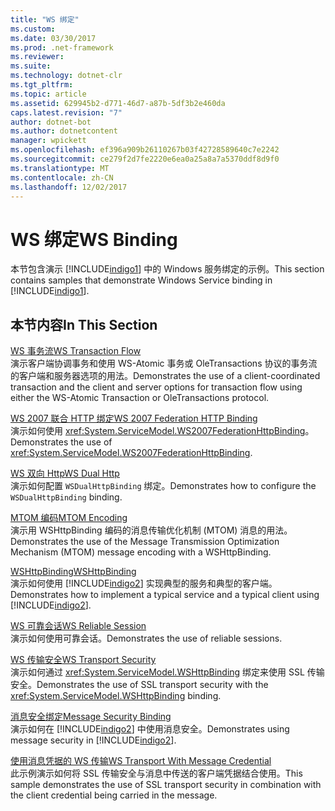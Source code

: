 ```yaml
---
title: "WS 绑定"
ms.custom: 
ms.date: 03/30/2017
ms.prod: .net-framework
ms.reviewer: 
ms.suite: 
ms.technology: dotnet-clr
ms.tgt_pltfrm: 
ms.topic: article
ms.assetid: 629945b2-d771-46d7-a87b-5df3b2e460da
caps.latest.revision: "7"
author: dotnet-bot
ms.author: dotnetcontent
manager: wpickett
ms.openlocfilehash: ef396a909b26110267b03f42728589640c7e2242
ms.sourcegitcommit: ce279f2d7fe2220e6ea0a25a8a7a5370ddf8d9f0
ms.translationtype: MT
ms.contentlocale: zh-CN
ms.lasthandoff: 12/02/2017
---
```

# <a name="ws-binding"></a><span data-ttu-id="291d7-102">WS 绑定</span><span class="sxs-lookup"><span data-stu-id="291d7-102">WS Binding</span></span>
<span data-ttu-id="291d7-103">本节包含演示 [!INCLUDE[indigo1](../../../../includes/indigo1-md.md)] 中的 Windows 服务绑定的示例。</span><span class="sxs-lookup"><span data-stu-id="291d7-103">This section contains samples that demonstrate Windows Service binding in [!INCLUDE[indigo1](../../../../includes/indigo1-md.md)].</span></span>  
  
## <a name="in-this-section"></a><span data-ttu-id="291d7-104">本节内容</span><span class="sxs-lookup"><span data-stu-id="291d7-104">In This Section</span></span>  
 [<span data-ttu-id="291d7-105">WS 事务流</span><span class="sxs-lookup"><span data-stu-id="291d7-105">WS Transaction Flow</span></span>](../../../../docs/framework/wcf/samples/ws-transaction-flow.md)  
 <span data-ttu-id="291d7-106">演示客户端协调事务和使用 WS-Atomic 事务或 OleTransactions 协议的事务流的客户端和服务器选项的用法。</span><span class="sxs-lookup"><span data-stu-id="291d7-106">Demonstrates the use of a client-coordinated transaction and the client and server options for transaction flow using either the WS-Atomic Transaction or OleTransactions protocol.</span></span>  
  
 [<span data-ttu-id="291d7-107">WS 2007 联合 HTTP 绑定</span><span class="sxs-lookup"><span data-stu-id="291d7-107">WS 2007 Federation HTTP Binding</span></span>](../../../../docs/framework/wcf/samples/ws-2007-federation-http-binding.md)  
 <span data-ttu-id="291d7-108">演示如何使用 <xref:System.ServiceModel.WS2007FederationHttpBinding>。</span><span class="sxs-lookup"><span data-stu-id="291d7-108">Demonstrates the use of <xref:System.ServiceModel.WS2007FederationHttpBinding>.</span></span>  
  
 [<span data-ttu-id="291d7-109">WS 双向 Http</span><span class="sxs-lookup"><span data-stu-id="291d7-109">WS Dual Http</span></span>](../../../../docs/framework/wcf/samples/ws-dual-http.md)  
 <span data-ttu-id="291d7-110">演示如何配置 `WSDualHttpBinding` 绑定。</span><span class="sxs-lookup"><span data-stu-id="291d7-110">Demonstrates how to configure the `WSDualHttpBinding` binding.</span></span>  
  
 [<span data-ttu-id="291d7-111">MTOM 编码</span><span class="sxs-lookup"><span data-stu-id="291d7-111">MTOM Encoding</span></span>](../../../../docs/framework/wcf/samples/mtom-encoding.md)  
 <span data-ttu-id="291d7-112">演示用 WSHttpBinding 编码的消息传输优化机制 (MTOM) 消息的用法。</span><span class="sxs-lookup"><span data-stu-id="291d7-112">Demonstrates the use of the Message Transmission Optimization Mechanism (MTOM) message encoding with a WSHttpBinding.</span></span>  
  
 [<span data-ttu-id="291d7-113">WSHttpBinding</span><span class="sxs-lookup"><span data-stu-id="291d7-113">WSHttpBinding</span></span>](../../../../docs/framework/wcf/samples/wshttpbinding.md)  
 <span data-ttu-id="291d7-114">演示如何使用 [!INCLUDE[indigo2](../../../../includes/indigo2-md.md)] 实现典型的服务和典型的客户端。</span><span class="sxs-lookup"><span data-stu-id="291d7-114">Demonstrates how to implement a typical service and a typical client using [!INCLUDE[indigo2](../../../../includes/indigo2-md.md)].</span></span>  
  
 [<span data-ttu-id="291d7-115">WS 可靠会话</span><span class="sxs-lookup"><span data-stu-id="291d7-115">WS Reliable Session</span></span>](../../../../docs/framework/wcf/samples/ws-reliable-session.md)  
 <span data-ttu-id="291d7-116">演示如何使用可靠会话。</span><span class="sxs-lookup"><span data-stu-id="291d7-116">Demonstrates the use of reliable sessions.</span></span>  
  
 [<span data-ttu-id="291d7-117">WS 传输安全</span><span class="sxs-lookup"><span data-stu-id="291d7-117">WS Transport Security</span></span>](../../../../docs/framework/wcf/samples/ws-transport-security.md)  
 <span data-ttu-id="291d7-118">演示如何通过 <xref:System.ServiceModel.WSHttpBinding> 绑定来使用 SSL 传输安全。</span><span class="sxs-lookup"><span data-stu-id="291d7-118">Demonstrates the use of SSL transport security with the <xref:System.ServiceModel.WSHttpBinding> binding.</span></span>  
  
 [<span data-ttu-id="291d7-119">消息安全绑定</span><span class="sxs-lookup"><span data-stu-id="291d7-119">Message Security Binding</span></span>](../../../../docs/framework/wcf/samples/message-security-binding.md)  
 <span data-ttu-id="291d7-120">演示如何在 [!INCLUDE[indigo2](../../../../includes/indigo2-md.md)] 中使用消息安全。</span><span class="sxs-lookup"><span data-stu-id="291d7-120">Demonstrates using message security in [!INCLUDE[indigo2](../../../../includes/indigo2-md.md)].</span></span>  
  
 [<span data-ttu-id="291d7-121">使用消息凭据的 WS 传输</span><span class="sxs-lookup"><span data-stu-id="291d7-121">WS Transport With Message Credential</span></span>](../../../../docs/framework/wcf/samples/ws-transport-with-message-credential.md)  
 <span data-ttu-id="291d7-122">此示例演示如何将 SSL 传输安全与消息中传送的客户端凭据结合使用。</span><span class="sxs-lookup"><span data-stu-id="291d7-122">This sample demonstrates the use of SSL transport security in combination with the client credential being carried in the message.</span></span>
